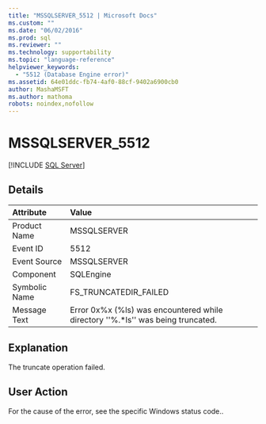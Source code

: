 ```yaml
---
title: "MSSQLSERVER_5512 | Microsoft Docs"
ms.custom: ""
ms.date: "06/02/2016"
ms.prod: sql
ms.reviewer: ""
ms.technology: supportability
ms.topic: "language-reference"
helpviewer_keywords: 
  - "5512 (Database Engine error)"
ms.assetid: 64e01ddc-fb74-4af0-88cf-9402a6900cb0
author: MashaMSFT
ms.author: mathoma
robots: noindex,nofollow
---
```

# MSSQLSERVER_5512
 [!INCLUDE [SQL Server](../../includes/applies-to-version/sqlserver.md)]
  
## Details  
  
| Attribute | Value |  
| :-------- | :---- |  
|Product Name|MSSQLSERVER|  
|Event ID|5512|  
|Event Source|MSSQLSERVER|  
|Component|SQLEngine|  
|Symbolic Name|FS_TRUNCATEDIR_FAILED|  
|Message Text|Error 0x%x (%ls) was encountered while directory ''%.*ls'' was being truncated.|  
  
## Explanation  
The truncate operation failed.  
  
## User Action  
For the cause of the error, see the specific Windows status code..  
  
